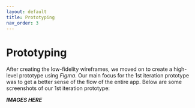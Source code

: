 ```yaml
---
layout: default
title: Prototyping
nav_order: 3
---
```


# Prototyping

After creating the low-fidelity wireframes, we moved on to create a high-level prototype using <i>Figma</i>. Our main focus for the 1st iteration prototype was to get a better sense of the flow of the entire app. Below are some screenshots of our 1st iteration prototype:




<b><I>IMAGES HERE</I></B>